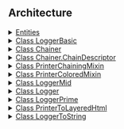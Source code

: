 ## Architecture

<details>
  <summary><a href="./architecture/Overview.md">
    Entities
  </a></summary>
  Overview of the entities presented in the module.
</details>

<details>
  <summary><a href="./architecture/Overview.md#class-loggerbasic">
    Class LoggerBasic
  </a></summary>
</details>

<details>
  <summary><a href="./architecture/Overview.md#class-chainer">
    Class Chainer
  </a></summary>
</details>

<details>
  <summary><a href="./architecture/Overview.md#class-chainerchaindescriptor">
    Class Chainer.ChainDescriptor
  </a></summary>
</details>

<details>
  <summary><a href="./architecture/Overview.md#class-printerchainingmixin">
    Class PrinterChainingMixin
  </a></summary>
</details>

<details>
  <summary><a href="./architecture/Overview.md#class-printercoloredmixin">
    Class PrinterColoredMixin
  </a></summary>
</details>

<details>
  <summary><a href="./architecture/Overview.md#class-loggermid">
    Class LoggerMid
  </a></summary>
</details>

<details>
  <summary><a href="./architecture/Overview.md#class-logger">
    Class Logger
  </a></summary>
</details>

<details>
  <summary><a href="./architecture/Overview.md#class-loggerprime">
    Class LoggerPrime
  </a></summary>
</details>

<details>
  <summary><a href="./architecture/Overview.md#class-printertolayeredhtml">
    Class PrinterToLayeredHtml
  </a></summary>
</details>

<details>
  <summary><a href="./architecture/Overview.md#class-loggertostring">
    Class LoggerToString
  </a></summary>
</details>